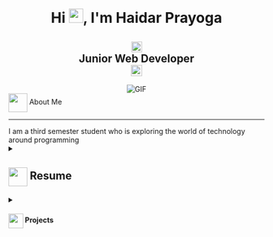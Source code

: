 <h1 align="center">Hi <img src="https://github.com/haidar-prayoga/haidar/blob/main/icons/Hi.gif" width="28px"/>, I'm Haidar Prayoga</h1>
<h2 align="center">
  <img src="https://komarev.com/ghpvc/?username=haidar&color=dc143c&style=for-the-badge" alt="Profile Views" style="height:21px;">
  <br>
  Junior Web Developer
  <br>
  <a href="https://[your-portfolio-link]">
    <img src="https://img.shields.io/badge/Portfolio-543DE0?style=for-the-badge&logo=About.me&logoColor=white" alt="Portfolio" style="height:22px;">
  </a>
</h2>
<div align="center">
 <img alt="GIF" src="https://pin.it/22t1pPjIr" />
</div>
<img align ='center' src="https://i.giphy.com/media/v1.Y2lkPTc5MGI3NjExdjh2dDM4bDhyYzM5NmppaHJ6dG56Mmh3bTkyanFkdWRvZ3R1cGoycSZlcD12MV9pbnRlcm5hbF9naWZfYnlfaWQmY3Q9ZQ/LOnt6uqjD9OexmQJRB/giphy.gif" width="37" /> About Me
<hr>
<div">
  I am a third semester student who is exploring the world of technology around programming
</div>
<details>
 <summary>
    <h2> 
      <img align="center" src="https://github.com/[YourUsername]/[YourUsername]/blob/main/icons/about.png" width="37" /> 
    Resume
    </h2>
</summary>

 <details>
  <summary><h4> <img align="center" src="https://github.com/haidar-prayoga/haidar/blob/main/icons/academics.gif" width="29"/> Academics</h4></summary>
  <span><img src="https://img.shields.io/badge/BTECH-Muria Kudus University-1877F2?style=for-the-badge"></span>
  <span><img src="https://img.shields.io/badge/GPA-3.80-EFEEE9?style=for-the-badge"></span>
 </details>

 <details>
  <summary><h4> <img align="center" src="https://github.com/haidar-prayoga/haidar/blob/main/icons/experience.gif" width="29"/> Experience</h4></summary>
  - ** Junior Web Developer ** 
    - Moderate in tech stack learning
 </details>
</details>


<details>
  <summary><h4> <img align="center" src="https://github.com/haidar-prayoga/haidar/blob/main/icons/projects.gif" width="29"/> Projects</h4></summary>

  #### <a href="https://github.com/haidar-prayoga/haidar/[Project-Name]">[Project Name]</a>
  <span><img src="https://img.shields.io/badge/Node.js-%2343853D.svg?style=for-the-badge&logo=node.js&logoColor=white"> <img src="https://img.shields.io/badge/MongoDB-%234ea94b.svg?style=for-the-badge&logo=mongodb&logoColor=white"></span>
  - Implemented features to notify users about new opportunities.
  - Achieved a user base of X, surpassing initial projections.
</details>

